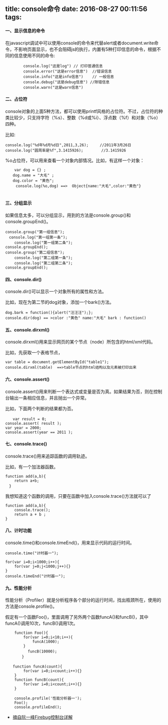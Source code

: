 title: console命令
date: 2016-08-27 00:11:56
tags:
---

#### 一、显示信息的命令

在javascript调试中可以使用console的命令来代替alert或者document.write命令，不影响页面显示，也不会阻碍js的执行，内置有5种打印信息的命令，根据不同的信息使用不同的命令:

<!-- more -->

            console.log("这是log") // 打印普通信息
            console.error("这是error信息")  //错误信息
            console.info("这是info信息") 	// 一般信息
            console.debug("这是debug信息") //除错信息
            console.warn("这是warn信息")
	

		
#### 二、占位符

console对象的上面5种方法，都可以使用printf风格的占位符。不过，占位符的种类比较少，只支持字符（%s）、整数（%d或%i）、浮点数（%f）和对象（%o）四种。

比如:

	console.log("%d年%d月%d日",2011,3,26);     //2011年3月26日
	console.log("圆周率是%f",3.1415926); 		//3.1415926
	
%o占位符，可以用来查看一个对象内部情况。比如，有这样一个对象：
	
		var dog = {} ;
	　　dog.name = "大毛" ;
	　　dog.color = "黄色";	
	　	console.log(%o,dog) ==>  Object{name:"大毛",color:"黄色"}
	　	
#### 三、分组显示

如果信息太多，可以分组显示，用到的方法是console.group()和console.groupEnd()。	　	

	console.group("第一组信息");
	　console.log("第一组第一条");
	    console.log("第一组第二条");
	console.groupEnd();
	console.group("第二组信息");
		console.log("第二组第一条");
		console.log("第二组第二条");
	console.groupEnd();
	
#### 四、console.dir()

console.dir()可以显示一个对象所有的属性和方法。

比如，现在为第二节的dog对象，添加一个bark()方法。

	dog.bark = function(){alert("汪汪汪");};
	console.dir(dog) == >color :"黄色" name:"大毛" bark : function()
	
#### 五、console.dirxml()

console.dirxml()用来显示网页的某个节点（node）所包含的html/xml代码。

比如，先获取一个表格节点，

	var table = document.getElementById("table1");
	console.dirxml(table)  ==>table节点的html结构以及元素被打印出来
	
#### 六、console.assert()

console.assert()用来判断一个表达式或变量是否为真。如果结果为否，则在控制台输出一条相应信息，并且抛出一个异常。

比如，下面两个判断的结果都为否。

	　　var result = 0;
	console.assert( result );
	var year = 2000;
	console.assert(year == 2011 );	
	
#### 七、console.trace()
console.trace()用来追踪函数的调用轨迹。

比如，有一个加法器函数。

	function add(a,b){
		return a+b;
	　}	
我想知道这个函数的调用，只要在函数中加入console.trace()方法就可以了
	
	function add(a,b){
		console.trace();
		return a + b ;
	}	
	
#### 八、计时功能

console.time()和console.timeEnd()，用来显示代码的运行时间。

	console.time("计时器一");

	for(var i=0;i<1000;i++){
		for(var j=0;j<1000;j++){}
	}
	console.timeEnd("计时器一");	
	
#### 九、性能分析

性能分析（Profiler）就是分析程序各个部分的运行时间，找出瓶颈所在，使用的方法是console.profile()。

假定有一个函数Foo()，里面调用了另外两个函数funcA()和funcB()，其中funcA()调用10次，funcB()调用1次。

		function Foo(){
			for(var i=0;i<10;i++){
				funcA(1000);
			}
	　　	　	funcB(10000);
		　　}

	　　function funcA(count){
			for(var i=0;i<count;i++){}
		}
		function funcB(count){
			for(var i=0;i<count;i++){}
		}	
		
		console.profile('性能分析器一');
		Foo();
		console.profileEnd();

- [摘自阮一峰Firebug控制台详解](http://www.ruanyifeng.com/blog/2011/03/firebug_console_tutorial.html)